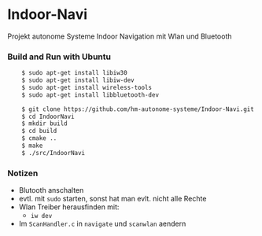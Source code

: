 # Indoor-Navi
Projekt autonome Systeme Indoor Navigation mit Wlan und Bluetooth


### Build and Run with Ubuntu
```bash
    $ sudo apt-get install libiw30
    $ sudo apt-get install libiw-dev
    $ sudo apt-get install wireless-tools
    $ sudo apt-get install libbluetooth-dev
```

```bash
    $ git clone https://github.com/hm-autonome-systeme/Indoor-Navi.git
    $ cd IndoorNavi
    $ mkdir build
    $ cd build
    $ cmake ..
    $ make
    $ ./src/IndoorNavi
```

### Notizen
* Blutooth anschalten  
* evtl. mit `sudo` starten, sonst hat man evlt. nicht alle Rechte  
* Wlan Treiber herausfinden mit:
    * `iw dev`  
* Im `ScanHandler.c` in `navigate` und `scanwlan` aendern  
